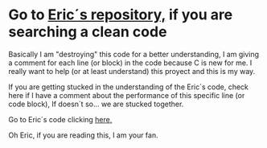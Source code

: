 # Go to [Eric´s repository,](https://github.com/ecc1/gnarl) if you are searching a clean code

Basically I am "destroying" this code for a better understanding, I am giving a comment for each line (or block) in the code because C is new for me. I really want to help (or at least understand) this proyect and this is my way.

If you are getting stucked in the understanding of the Eric´s code, check here if I have a comment about the performance of this specific line (or code block), If doesn´t so… we are stucked together.

Go to Eric´s code clicking [here,](https://github.com/ecc1/gnarl)

Oh Eric, if you are reading this, I am your fan.
